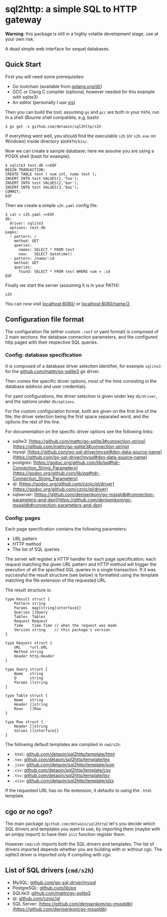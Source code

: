 sql2http: a simple SQL to HTTP gateway
======================================

**Warning**: this package is still in a highly volatile development stage,
use at your own risk.

A dead simple web interface for sequel databases.

Quick Start
-----------

First you will need some prerequisites:

- Go toolchain (available from [golang.org/dl/](https://golang.org/dl/))
- GCC or Clang C compiler (optional, however needed for this example with
  sqlite3)
- An editor (personally I use [vis](https://github.com/martanne/vis))

Then you can build the tool; assuming `go` and `gcc` are both in your
`PATH`, run in a shell (Bourne shell compatible, e.g. bash)

	$ go get -v github.com/detaoin/sql2http/s2h

If everything went well, you should find the executable `s2h` (or
`s2h.exe` on Windows) inside directory `$GOPATH/bin/`.

Now we can create a sample database; here we assume you are using a
POSIX shell (bash for example):

	$ sqlite3 test.db <<EOF
	BEGIN TRANSACTION;
	CREATE TABLE test ( num int, name text );
	INSERT INTO test VALUES(1,'foo');
	INSERT INTO test VALUES(2,'bar');
	INSERT INTO test VALUES(3,'baz');
	COMMIT;
	EOF

Then we create a simple `s2h.yaml` config file:

	$ cat > s2h.yaml <<EOF
	db:
	  driver: sqlite3
	  options: test.db
	pages:
	  - pattern: /
	    method: GET
	    queries:
	      names: SELECT * FROM test
	      now:   SELECT datetime()
	  - pattern: /name/:id
	    method: GET
	    queries:
	      found: SELECT * FROM test WHERE num = :id
	EOF

Finally we start the server (assuming it is in your PATH):

	s2h

You can now visit [localhost:8080/](http://localhost:8080/) or
[localhost:8080/name/2](http://localhost:8080/name/2).

Configuration file format
-------------------------

The configuration file (either custom `.conf` or yaml format) is composed
of 2 main sections: the database connection parameters, and the configured
http pages with their respective SQL queries.

### Config: database specification

It is composed of a database driver selection
identifier, for example `sqlite3` for the
[github.com/mattn/go-sqlite3](https://github.com/mattn/go-sqlite3)
go driver.

Then comes the specific driver options, most of the time consisting in
the database _address_ and user credentials.

For yaml configurations, the driver selection is given under key
`db/driver`, and the options under `db/options`.

For the custom configuration format, both are given on the first line
of the file; the driver selection being the first space separated word,
and the options the rest of the line.

For documentation on the specific driver options see the following links:

- sqlite3: [https://github.com/mattn/go-sqlite3#connection-string](https://github.com/mattn/go-sqlite3#connection-string)
- mysql: [https://github.com/go-sql-driver/mysql#dsn-data-source-name](https://github.com/go-sql-driver/mysql#dsn-data-source-name)
- postgres: [https://godoc.org/github.com/lib/pq#hdr-Connection_String_Parameters](https://godoc.org/github.com/lib/pq#hdr-Connection_String_Parameters)
- ql: [https://godoc.org/github.com/cznic/ql/driver](https://godoc.org/github.com/cznic/ql/driver)
- sqlserver: [https://github.com/denisenkom/go-mssqldb#connection-parameters-and-dsn](https://github.com/denisenkom/go-mssqldb#connection-parameters-and-dsn)

### Config: pages

Each page specification contains the following parameters:

- URL pattern
- HTTP method
- The list of SQL queries

The server will register a HTTP handler for each page specification; each
request matching the given URL pattern and HTTP method will trigger the
execution of all the specified SQL queries in a single transaction. If
it was successful the result structure (see below) is formatted using
the template matching the file extension of the requested URL.

The result structure is:

	type Result struct {
		Pattern string
		Params  map[string]interface{}
		Queries []Query
		Tables  Tables
		Request Request
		Time    time.Time // when the request was made
		Version string    // this package's version
	}

	type Request struct {
		URL    *url.URL
		Method string
		Header http.Header
	}

	type Query struct {
		Name   string
		Q      string
		Params []string
	}

	type Table struct {
		Name   string
		Header []string
		Rows   []Row
	}

	type Row struct {
		Header []string
		Values []interface{}
	}

The following default templates are compiled in `cmd/s2h`:

- `.html`: [github.com/detaoin/sql2http/template/html](github.com/detaoin/sql2http/template/html)
- `.tex`: [github.com/detaoin/sql2http/template/tex](github.com/detaoin/sql2http/template/tex)
- `.json`: [github.com/detaoin/sql2http/template/json](github.com/detaoin/sql2http/template/json)
- `.csv`: [github.com/detaoin/sql2http/template/csv](github.com/detaoin/sql2http/template/csv)
- `.tsv`: [github.com/detaoin/sql2http/template/tsv](github.com/detaoin/sql2http/template/tsv)
- `.xlsx`: [github.com/detaoin/sql2http/template/xlsx](github.com/detaoin/sql2http/template/xlsx)

If the requested URL has no file extension, it defaults to using the `.html` template.

cgo or no cgo?
--------------

The main package (`github.com/detaoin/sql2http`) let's you decide which
SQL drivers and templates you want to use, by importing them (maybe with
an _emtpy_ import) to have their `init` function register them.

However `cmd/s2h` imports both the SQL drivers and templates. The list
of drivers imported depends whether you are building with or without
cgo. The sqlite3 driver is imported only if compiling with cgo.

List of SQL drivers (`cmd/s2h`)
-------------------------------

- MySQL: [github.com/go-sql-driver/mysql](https://github.com/go-sql-driver/mysql)
- PostgreSQL: [github.com/lib/pq](https://github.com/lib/pq)
- SQLite3: [github.com/mattn/go-sqlite3](https://github.com/mattn/go-sqlite3)
- ql: [github.com/cznic/ql](https://github.com/cznic/ql)
- SQL Server: [https://github.com/denisenkom/go-mssqldb](https://github.com/denisenkom/go-mssqldb)
